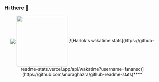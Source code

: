 ### Hi there 👋


<p align="center">
  <a href="https://github.com/anuraghazra/github-readme-stats">
    <img
      align="center"
      src="https://github-readme-stats.vercel.app/api/top-langs/?username=anansc&theme=midnight-purple&layout=compact"
    />
  </a>
  <a href="https://github.com/anuraghazra/github-readme-stats">
    <img
      align="center"
      height="165"
      src="https://github-readme-stats.vercel.app/api?username=anansc&count_private=true&theme=midnight-purple&show_icons=true&custom_title=Github%20Status&hide=issues"
    />
  </a>
  [![Harlok's wakatime stats](https://github-readme-stats.vercel.app/api/wakatime?username=fanansc)](https://github.com/anuraghazra/github-readme-stats)****
</p>
